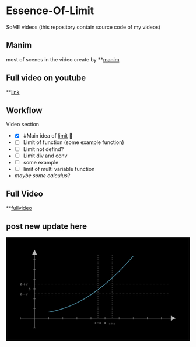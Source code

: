 # Essence-Of-Limit

SoME videos (this repository contain source code of my videos)

## Manim

most of scenes in the video create by **[manim](https://github.com/3b1b/manim)

## Full video on youtube
**[link](https://www.youtube.com/watch?v=xOkqx88gE-0)

## Workflow
Video section
- - [x] #Main idea of [limit](https://tutorial.math.lamar.edu/classes/calcI/defnoflimit.aspx) :tada:
- - [ ] Limit of function (some example function)
- - [ ] Limit not defind?
- - [ ] Limit div and conv
- - [ ] some example
- - [ ] limit of multi variable function
- *maybe some calculus?*
## Full Video
**[fullvideo](drive.google.com/drive/folders/17LuyWnkORG-_G4vTD867zu4JL_x89UVC?usp=sharing)
## post new update here
![intro](https://github.com/thanniti/Essence-Of-Limit/blob/main/media/eof%20media%20pic%201.jpg)

